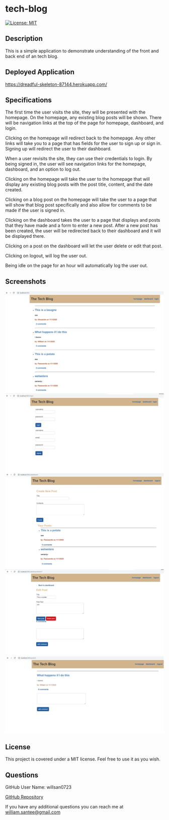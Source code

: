 # tech-blog
[![License: MIT](https://img.shields.io/badge/License-MIT-yellow.svg)](https://opensource.org/licenses/MIT)

## Description

This is a simple application to demonstrate understanding of the front and back end of an tech blog. 

## Deployed Application
https://dreadful-skeleton-87144.herokuapp.com/

## Specifications
The first time the user visits the site, they will be presented with the homepage. On the homepage, any existing blog posts will be shown. There will be navigation links at the top of the page for homepage, dashboard, and login.

Clicking on the homepage will redirect back to the homepage. Any other links will take you to a page that has fields for the user to  sign up or sign in. Signing up will redirect the user to their dashboard.

When a user revisits the site, they can use their credentials to login. By being signed in, the user will see navigation links for the homepage, dashboard, and an option to log out.

Clicking on the homepage will take the user to the homepage that will display any existing blog posts with the post title, content, and the date created.

Clicking on a blog post on the homepage will take the user to a page that will show that blog post specifically and also allow for comments to be made if the user is signed in.

Clicking on the dashboard takes the user to a page that displays and posts that they have made and a form to enter a new post. After a new post has been created, the user will be redirected back to their dashboard and it will be displayed there.

Clicking on a post on the dashboard will let the user delete or edit that post.

Clicking on logout, will log the user out.

Being idle on the page for an hour will automatically log the user out.

## Screenshots
![](Screenshot_1.jpg)
![](Screenshot_2.jpg)
![](Screenshot_3.jpg)
![](Screenshot_4.jpg)
![](Screenshot_5.jpg)

## License

This project is covered under a MIT license. Feel free to use it as you wish.

## Questions

  GitHub User Name: willsan0723

  [GitHub Repository](https://github.com/willsan0723/)

  If you have any additional questions you can reach me at william.santee@gmail.com
